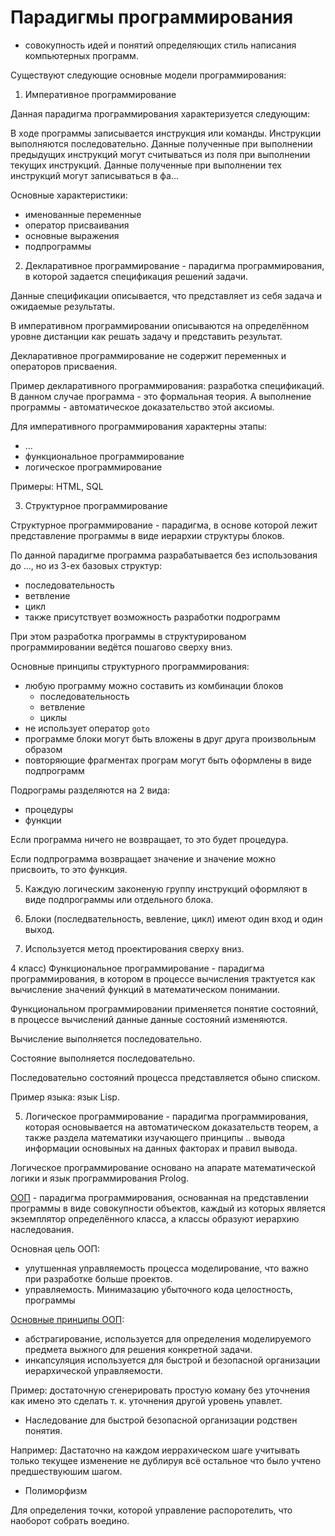 # Парадигмы программирования

- совокупность идей и понятий определяющих стиль написания компьютерных программ.

Существуют следующие основные модели программирования:

1. Императивное программирование

Данная парадигма программирования характеризуется следующим:

В ходе программы записывается инструкция или команды. Инструкции выполняются последовательно. Данные полученные при выполнении предыдущих инструкций могут считываться из поля при выполнении текущих инструкций. Данные полученные при выполнении тех инструкций могут записываться в фа...

Основные характеристики:
- именованные переменные
- оператор присваивания
- основные выражения
- подпрограммы

2. Декларативное программирование - парадигма программирования, в которой задается спецификация решений задачи.

Данные спецификации описывается, что представляет из себя задача и ожидаемые результаты.

В императивном программировании описываются на определённом уровне дистанции как решать задачу и представить результат.

Декларативное программирование не содержит переменных и операторов присваения.

Пример декларативного программирования: разработка спецификаций. В данном случае программа - это формальная теория. А выполнение программы - автоматическое доказательство этой аксиомы.

Для императивного программирования характерны этапы:
- ...
- функциональное программирование
- логическое программирование

Примеры: HTML, SQL

3. Структурное программирование

Структурное программирование - парадигма, в основе которой лежит представление программы в виде иерархии структуры блоков.

По данной парадигме программа разрабатывается без использования до ..., но из 3-ех базовых структур:
- последовательность
- ветвление
- цикл
- также присутствует возможность разработки подрограмм

При этом разработка программы в структурированом программировании ведётся пошагово сверху вниз.

Основные принципы структурного программирования:
- любую программу можно составить из комбинации блоков
	- последовательность
	- ветвление
	- циклы
- не использует оператор `goto`
- программе блоки могут быть вложены в друг друга произвольным образом
- повторяющие фрагментах програм могут быть оформлены в виде подпрограмм

Подрограмы разделяются на 2 вида:
- процедуры
- функции

Если программа ничего не возвращает, то это будет процедура.

Если подпрограмма возвращает значение и значение можно присвоить, то это функция.

5) Каждую логическим законеную группу инструкций оформляют в виде подпрограммы или отдельного блока.

6) Блоки (последвательность, вевление, цикл) имеют один вход и один выход.

7) Используется метод проектирования сверху вниз.

4 класс) Функциональное программирование - парадигма программирования, в котором в процессе вычисления трактуется как вычисление значений функций в математическом понимании.

Функциональном программировании применяется понятие состояний, в процессе вычислений данные данные состояний изменяются.

Вычисление выполняется последовательно.

Состояние выполняется последовательно.

Последовательно состояний процесса представляется обыно списком.

Пример языка: язык Lisp.

5) Логическое программирование - парадигма программирования, которая основывается на автоматическом доказательств теорем, а также раздела математики изучающего принципы .. вывода информации основыных на данных факторах и правил вывода.

Логическое программирование основано на апарате математической логики и язык программирования Prolog.

<u>ООП</u> - парадигма программирования, основанная на представлении программы в виде совокупности объектов, каждый из которых является экземплятор определённого класса, а классы образуют иерархию наследования.

Основная цель ООП:
- улутшенная управляемость процесса моделирование, что важно при разработке больше проектов.
- управляемость. Минимазацию убыточного кода целостность, программы

<u>Основные принципы ООП</u>:
- абстрагирование, используется для определения моделируемого предмета выжного для решения конкретной задачи.
- инкапсуляция используется для быстрой и безопасной организации иерархической управляемости.

Пример: достаточную сгенерировать простую коману без уточнения как имено это сделать т. к. уточнения другой уровень упавлет.

- Наследование для быстрой безопасной организации родствен понятия.

Например: Дастаточно на каждом иеррахическом шаге учитывать только текущее изменение не дублируя всё остальное что было учтено предшествуюшим шагом.

- Полиморфизм

Для определения точки, которой управление распоротелить, что наоборот собрать воедино.